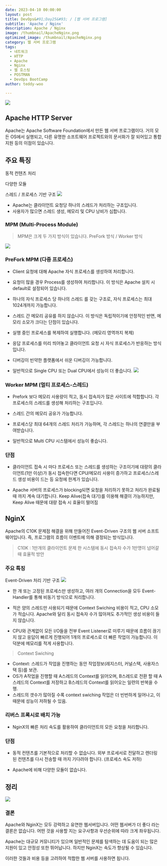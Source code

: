 ```yaml
---
date: 2023-04-10 00:00:00
layout: post
title: DevOps&#91;Day25&#93; / [웹 서버 프로그램]
subtitle: 'Apache / Nginx'
description: Apache / Nginx
image: /thumbnail/ApacheNginx.png
optimized_image: /thumbnail/ApacheNginx.png
category: 웹 서버 프로그램
tags:
  - 네트워크
  - HTTP
  - Apache
  - Nginx
  - 웹 호스팅
  - POSTMAN
  - DevOps BootCamp
author: teddy-woo

---
```




![](https://velog.velcdn.com/images/dnehgus6975/post/80c4d30e-3bf1-4f5d-a3ca-18bc4baee551/image.png)

## Apache HTTP Server
Apache는 Apache Software Foundation에서 만든 웹 서버 프로그램이다. 거의 모든 OS에서 실행되고, 다른 유명한 소프트웨어 프로젝트와의 문서화가 잘 되어있고 통합 지원 등의 이점이 있습니다.

## 주요 특징
동적 컨텐츠 처리

다양한 모듈 

스레드 / 프로세스 기반 구조
![](https://velog.velcdn.com/images/arnold_99/post/ecf41a0a-61bb-4ad1-8959-aabe07e8ad80/image.png)

- Apache는 클라이언트 요청당 하나의 스레드가 처리하는 구조입니다.
- 사용자가 많으면 스레드 생성, 메모리 및 CPU 낭비가 심합니다.

### MPM (Multi-Process Module)
>MPM은 크게 두 가지 방식이 있습니다.
PreFork 방식 / Worker 방식

![](https://velog.velcdn.com/images/arnold_99/post/6df9748c-0fea-4b9f-9d13-ed6b59a22916/image.png)

### PreFork MPM (다중 프로세스)
- Client 요청에 대해 Apache 자식 프로세스를 생성하여 처리합니다.

- 요청이 많을 경우 Process를 생성하여 처리합니다.
이 방식은 Apache 설치 시 default로 설정되어 있습니다.

- 하나의 자식 프로세스 당 하나의 스레드 를 갖는 구조로, 자식 프로세스는 최대 1024개까지 가능합니다.

- 스레드 간 메모리 공유를 하지 않습니다.
이 방식은 독립적이기에 안정적인 반면, 메모리 소모가 크다는 단점이 있습니다.

- 실행 중인 프로세스를 복제하여 실행합니다. (메모리 영역까지 복제)

- 응답 프로세스를 미리 띄어놓고 클라이언트 요청 시 자식 프로세스가 반응하는 방식입니다.

- 디버깅이 빈약한 플랫폼에서 쉬운 디버깅이 가능합니다.

- 일반적으로 Single CPU 또는 Dual CPU에서 성능이 더 좋습니다.
![](https://velog.velcdn.com/images/arnold_99/post/377e39da-0f7c-425a-aa37-dadff41c1667/image.png)

### Worker MPM (멀티 프로세스-스레드)
- Prefork 보다 메모리 사용량이 적고, 동시 접속자가 많은 사이트에 적합합니다.
각 프로세스의 스레드를 생성해 처리하는 구조입니다.

- 스레드 간의 메모리 공유가 가능합니다.

- 프로세스당 최대 64개의 스레드 처리가 가능하며, 각 스레드는 하나의 연결만을 부여받습니다.

- 일반적으로 Multi CPU 시스템에서 성능이 좋습니다.
### 단점
- 클라이언트 접속 시 마다 프로세스 또는 스레드를 생성하는 구조이기에 대량의 클라이언트(1만 이상)가 동시 접속한다면 CPU/메모리 사용이 증가하고 프로세스/스레드 생성 비용이 드는 등 요청에 한계가 있습니다.

- Apache 서버의 프로세스가 blocking되면 요청을 처리하기 못하고 처리가 완료될 때 까지 계속 대기합니다.
Keep Alive(접속 대기)를 이용해 해결이 가능하지만, Keep Alive 때문에 대량 접속 시 효율이 떨어짐
## NginX
Apache의 C10K 문제점 해결을 위해 만들어진 Event-Driven 구조의 웹 서버 소프트웨어입니다. 즉, 프로그램의 흐름이 이벤트에 의해 결정되는 방식입니다.

>C10K : 1만개의 클라이언트 문제
한 시스템에 동시 접속자 수가 1만명이 넘어갈 때 효율적 방안

### 주요 특징
Event-Driven 처리 기반 구조
![](https://velog.velcdn.com/images/dnehgus6975/post/1adae0de-c134-4026-8a89-6d7a97247d02/image.png)


- 한 개 또는 고정된 프로세스만 생성하고, 여러 개의 Connection을 모두 Event-Handler를 통해 비동기 방식으로 처리합니다.

- 적은 양의 스레드만 사용되기 때문에 Context Swiching 비용이 적고, CPU 소모가 적습니다.
Apache와 달리 동시 접속자 수가 많아져도 추가적인 생성 비용이 들지 않습니다.

- CPU와 관계없이 모든 I/O들을 전부 Event Listener로 미루기 때문에 흐름이 끊기지 않고 응답이 빠르게 진행되어 1개의 프로세스로 더 빠른 작업이 가능합니다.
이 덕분에 메모리를 적게 사용합니다.

>Context Swiching
- Context: 스레드가 작업을 진행하는 동안 작업정보(레지스터, 커널스택, 사용자스택 등)를 보관.
- OS가 A작업을 진행할 때 A스레드의 Context를 읽어오며, B스레드로 전환 할 때 A스레드의 Context를 저장하고 B스레드의 Context를 읽어오는 일련의 반복을 수행.
- 스레드의 갯수가 많아질 수록 context swiching 작업은 더 빈번하게 일어나고, 이 때문에 성능이 저하될 수 있음.

### 리버스 프록시로 배치 가능
- NginX의 빠른 처리 속도를 활용하여 클라이언트의 모든 요청을 처리합니다.
### 단점
- 동적 컨텐츠를 기본적으로 처리할 수 없습니다.
외부 프로세서로 전달하고 렌더링 된 컨텐츠를 다시 전송할 때 까지 기다려야 합니다. (프로세스 속도 저하)

- Apache에 비해 다양한 모듈이 없습니다.
## 정리
![](https://velog.velcdn.com/images/dnehgus6975/post/ae4da89d-75a6-4107-a4c0-f69328d8b154/image.png)



### 결론
Apache와 NginX는 모두 강력하고 유연한 웹서버입니다. 어떤 웹서버가 더 좋다 라는 결론은 없습니다. 어떤 것을 사용할 지는 요구사항과 우선순위에 따라 크게 좌우됩니다.

Apache는 대규모 커뮤니티가 있으며 일반적인 문제를 탐색하는 데 도움이 되는 많은 지원이 있고 안정성 또한 뛰어납니다. 하지만 NginX는 속도가 향상될 수 있습니다.

이러한 것들과 비용 등을 고려하여 적합한 웹 서버를 사용하면 됩니다.